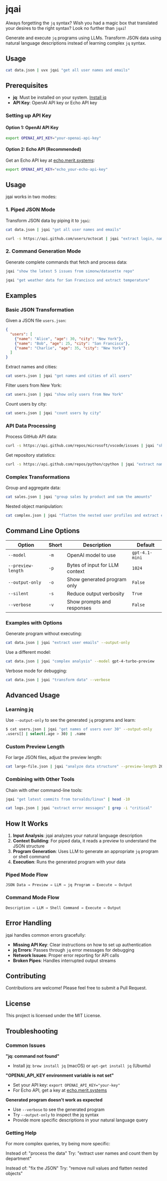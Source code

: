 # jqai

Always forgetting the `jq` syntax? Wish you had a magic box that translated your desires to the right syntax? Look no further than `jqai`!

Generate and execute `jq` programs using LLMs. Transform JSON data using natural language descriptions instead of learning complex `jq` syntax.

## Usage

```bash
cat data.json | uvx jqai "get all user names and emails"
```


## Prerequisites

- **jq**: Must be installed on your system. [Install jq](https://jqlang.github.io/jq/download/)
- **API Key**: OpenAI API key or Echo API key

### Setting up API Key

#### Option 1: OpenAI API Key
```bash
export OPENAI_API_KEY="your-openai-api-key"
```

#### Option 2: Echo API (Recommended)
Get an Echo API key at [echo.merit.systems](https://echo.merit.systems/cli-auth?appId=f6e82af0-ddda-47d9-9bb5-a82ffa41ba73):

```bash
export OPENAI_API_KEY="echo_your-echo-api-key"
```

## Usage

jqai works in two modes:

### 1. Piped JSON Mode

Transform JSON data by piping it to `jqai`:

```bash
cat data.json | jqai "get all user names and emails"
```

```bash
curl -s https://api.github.com/users/octocat | jqai "extract login, name, and public repo count"
```

### 2. Command Generation Mode

Generate complete commands that fetch and process data:

```bash
jqai "show the latest 5 issues from simonw/datasette repo"
```

```bash
jqai "get weather data for San Francisco and extract temperature"
```

## Examples

### Basic JSON Transformation

Given a JSON file `users.json`:
```json
{
  "users": [
    {"name": "Alice", "age": 30, "city": "New York"},
    {"name": "Bob", "age": 25, "city": "San Francisco"},
    {"name": "Charlie", "age": 35, "city": "New York"}
  ]
}
```

Extract names and cities:
```bash
cat users.json | jqai "get names and cities of all users"
```

Filter users from New York:
```bash
cat users.json | jqai "show only users from New York"
```

Count users by city:
```bash
cat users.json | jqai "count users by city"
```

### API Data Processing

Process GitHub API data:
```bash
curl -s https://api.github.com/repos/microsoft/vscode/issues | jqai "show issue titles and their authors"
```

Get repository statistics:
```bash
curl -s https://api.github.com/repos/python/cpython | jqai "extract name, stars, forks, and primary language"
```

### Complex Transformations

Group and aggregate data:
```bash
cat sales.json | jqai "group sales by product and sum the amounts"
```

Nested object manipulation:
```bash
cat complex.json | jqai "flatten the nested user profiles and extract email domains"
```

## Command Line Options

| Option | Short | Description | Default |
|--------|-------|-------------|---------|
| `--model` | `-m` | OpenAI model to use | `gpt-4.1-mini` |
| `--preview-length` | `-p` | Bytes of input for LLM context | `1024` |
| `--output-only` | `-o` | Show generated program only | `False` |
| `--silent` | `-s` | Reduce output verbosity | `True` |
| `--verbose` | `-v` | Show prompts and responses | `False` |

### Examples with Options

Generate program without executing:
```bash
cat data.json | jqai "extract user emails" --output-only
```

Use a different model:
```bash
cat data.json | jqai "complex analysis" --model gpt-4-turbo-preview
```

Verbose mode for debugging:
```bash
cat data.json | jqai "transform data" --verbose
```

## Advanced Usage

### Learning jq

Use `--output-only` to see the generated `jq` programs and learn:

```bash
$ cat users.json | jqai "get names of users over 30" --output-only
.users[] | select(.age > 30) | .name
```

### Custom Preview Length

For large JSON files, adjust the preview length:

```bash
cat large-file.json | jqai "analyze data structure" --preview-length 2048
```

### Combining with Other Tools

Chain with other command-line tools:

```bash
jqai "get latest commits from torvalds/linux" | head -10
```

```bash
cat logs.json | jqai "extract error messages" | grep -i "critical"
```

## How It Works

1. **Input Analysis**: jqai analyzes your natural language description
2. **Context Building**: For piped data, it reads a preview to understand the JSON structure
3. **Program Generation**: Uses LLM to generate an appropriate `jq` program or shell command
4. **Execution**: Runs the generated program with your data

### Piped Mode Flow
```
JSON Data → Preview → LLM → jq Program → Execute → Output
```

### Command Mode Flow
```
Description → LLM → Shell Command → Execute → Output
```

## Error Handling

jqai handles common errors gracefully:

- **Missing API Key**: Clear instructions on how to set up authentication
- **jq Errors**: Passes through `jq` error messages for debugging
- **Network Issues**: Proper error reporting for API calls
- **Broken Pipes**: Handles interrupted output streams

## Contributing

Contributions are welcome! Please feel free to submit a Pull Request.

## License

This project is licensed under the MIT License.

## Troubleshooting

### Common Issues

**"jq: command not found"**
- Install jq: `brew install jq` (macOS) or `apt-get install jq` (Ubuntu)

**"OPENAI_API_KEY environment variable is not set"**
- Set your API key: `export OPENAI_API_KEY="your-key"`
- For Echo API, get a key at [echo.merit.systems](https://echo.merit.systems/cli-auth?appId=f6e82af0-ddda-47d9-9bb5-a82ffa41ba73)

**Generated program doesn't work as expected**
- Use `--verbose` to see the generated program
- Try `--output-only` to inspect the jq syntax
- Provide more specific descriptions in your natural language query

### Getting Help

For more complex queries, try being more specific:

Instead of: "process the data"
Try: "extract user names and count them by department"

Instead of: "fix the JSON"
Try: "remove null values and flatten nested objects"
